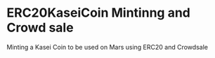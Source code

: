 # ERC20KaseiCoin Mintinng and Crowd sale
Minting a Kasei Coin to be used on Mars using ERC20 and Crowdsale
